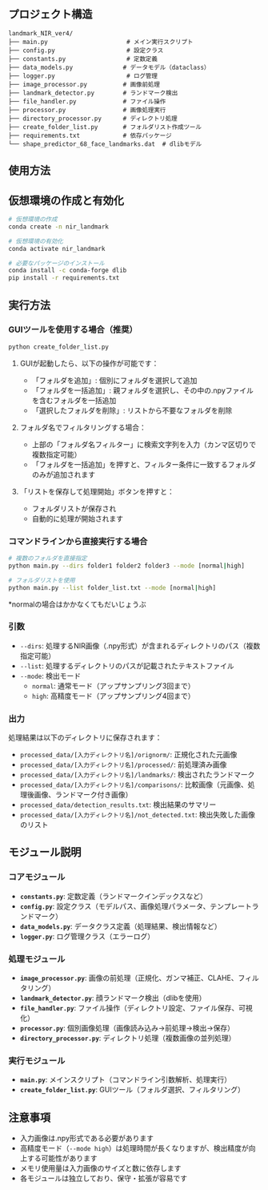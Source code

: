 ## プロジェクト構造

```
landmark_NIR_ver4/
├── main.py                      # メイン実行スクリプト
├── config.py                    # 設定クラス
├── constants.py                 # 定数定義
├── data_models.py              # データモデル（dataclass）
├── logger.py                    # ログ管理
├── image_processor.py          # 画像前処理
├── landmark_detector.py        # ランドマーク検出
├── file_handler.py             # ファイル操作
├── processor.py                # 画像処理実行
├── directory_processor.py      # ディレクトリ処理
├── create_folder_list.py       # フォルダリスト作成ツール
├── requirements.txt            # 依存パッケージ
└── shape_predictor_68_face_landmarks.dat  # dlibモデル
```

## 使用方法

## 仮想環境の作成と有効化

```bash
# 仮想環境の作成
conda create -n nir_landmark

# 仮想環境の有効化
conda activate nir_landmark

# 必要なパッケージのインストール
conda install -c conda-forge dlib
pip install -r requirements.txt
```

## 実行方法

### GUIツールを使用する場合（推奨）

```bash
python create_folder_list.py
```

1. GUIが起動したら、以下の操作が可能です：
   - 「フォルダを追加」: 個別にフォルダを選択して追加
   - 「フォルダを一括追加」: 親フォルダを選択し、その中の.npyファイルを含むフォルダを一括追加
   - 「選択したフォルダを削除」: リストから不要なフォルダを削除

2. フォルダ名でフィルタリングする場合：
   - 上部の「フォルダ名フィルター」に検索文字列を入力（カンマ区切りで複数指定可能）
   - 「フォルダを一括追加」を押すと、フィルター条件に一致するフォルダのみが追加されます

3. 「リストを保存して処理開始」ボタンを押すと：
   - フォルダリストが保存され
   - 自動的に処理が開始されます

### コマンドラインから直接実行する場合

```bash
# 複数のフォルダを直接指定
python main.py --dirs folder1 folder2 folder3 --mode [normal|high]

# フォルダリストを使用
python main.py --list folder_list.txt --mode [normal|high]
```
*normalの場合はかかなくてもだいじょうぶ

### 引数

- `--dirs`: 処理するNIR画像（.npy形式）が含まれるディレクトリのパス（複数指定可能）
- `--list`: 処理するディレクトリのパスが記載されたテキストファイル
- `--mode`: 検出モード
  - `normal`: 通常モード（アップサンプリング3回まで）
  - `high`: 高精度モード（アップサンプリング4回まで）

### 出力

処理結果は以下のディレクトリに保存されます：

- `processed_data/[入力ディレクトリ名]/orignorm/`: 正規化された元画像
- `processed_data/[入力ディレクトリ名]/processed/`: 前処理済み画像
- `processed_data/[入力ディレクトリ名]/landmarks/`: 検出されたランドマーク
- `processed_data/[入力ディレクトリ名]/comparisons/`: 比較画像（元画像、処理後画像、ランドマーク付き画像）
- `processed_data/detection_results.txt`: 検出結果のサマリー
- `processed_data/[入力ディレクトリ名]/not_detected.txt`: 検出失敗した画像のリスト

## モジュール説明

### コアモジュール

- **`constants.py`**: 定数定義（ランドマークインデックスなど）
- **`config.py`**: 設定クラス（モデルパス、画像処理パラメータ、テンプレートランドマーク）
- **`data_models.py`**: データクラス定義（処理結果、検出情報など）
- **`logger.py`**: ログ管理クラス（エラーログ）

### 処理モジュール

- **`image_processor.py`**: 画像の前処理（正規化、ガンマ補正、CLAHE、フィルタリング）
- **`landmark_detector.py`**: 顔ランドマーク検出（dlibを使用）
- **`file_handler.py`**: ファイル操作（ディレクトリ設定、ファイル保存、可視化）
- **`processor.py`**: 個別画像処理（画像読み込み→前処理→検出→保存）
- **`directory_processor.py`**: ディレクトリ処理（複数画像の並列処理）

### 実行モジュール

- **`main.py`**: メインスクリプト（コマンドライン引数解析、処理実行）
- **`create_folder_list.py`**: GUIツール（フォルダ選択、フィルタリング）

## 注意事項

- 入力画像は.npy形式である必要があります
- 高精度モード（`--mode high`）は処理時間が長くなりますが、検出精度が向上する可能性があります
- メモリ使用量は入力画像のサイズと数に依存します
- 各モジュールは独立しており、保守・拡張が容易です
